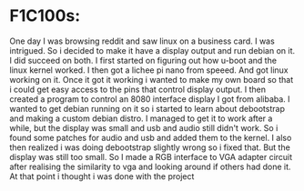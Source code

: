 # F1C100s:

One day I was browsing reddit and saw linux on a business card. I was intrigued. So i decided to make it have a display output and run debian on it. I did succeed on both. I first started on figuring out how u-boot and the linux kernel worked. I then got a lichee pi nano from speeed. And got linux working on it. Once it got it working i wanted to make my own board so that i could get easy access to the pins that control display output. I then created a program to control an 8080 interface display I got from alibaba. I wanted to get debian running on it so i started to learn about debootstrap and making a custom debian distro. I managed to get it to work after a while, but the display was small and usb and audio  still didn't work. So i found some patches for audio and usb and added them to the kernel. I also then realized i was doing debootstrap slightly wrong so i fixed that. But the display was still too small. So I made a RGB interface to VGA adapter circuit after realising the similarity to vga and looking around if others had done it. At that point i thought i was done with the project


